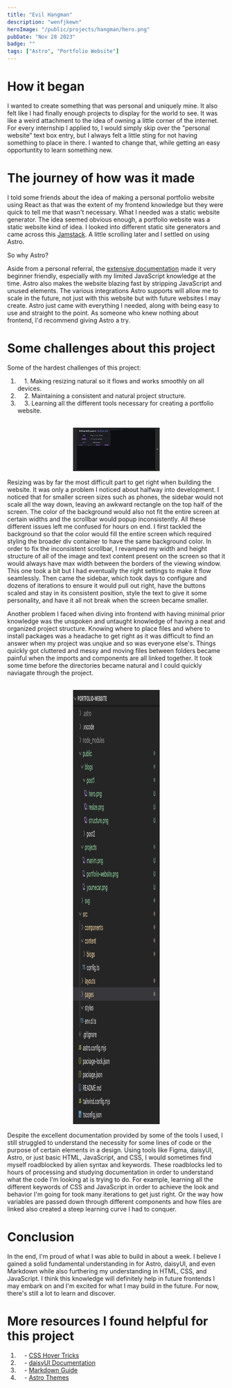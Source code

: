 ```yaml
---
title: "Evil Hangman"
description: "wenfjkewn"
heroImage: "/public/projects/hangman/hero.png"
pubDate: "Nov 28 2023"
badge: ""
tags: ["Astro", "Portfolio Website"]
---
```


# How it began #
I wanted to create something that was personal and uniquely mine. It also felt like I had finally enough projects to display for the world to see. It was like a weird attachment to the idea of owning a little corner of the internet. For every internship I applied to, I would simply skip over the "personal website" text box entry, but I always felt a little sting for not having something to place in there. I wanted to change that, while getting an easy opportuntity to learn something new. 

# The journey of how was it made #
I told some friends about the idea of making a personal portfolio website using React as that was the extent of my frontend knowledge but they were quick to tell me that wasn't necessary. What I needed was a static website generator. The idea seemed obvious enough, a portfolio website was a static website kind of idea. I looked into different static site generators and came across this <a target="_blank" href="https://jamstack.org/generators/">Jamstack</a>. A little scrolling later and I settled on using Astro. 

So why Astro?

Aside from a personal referral, the <a target="_blank" href="https://docs.astro.build/en/getting-started/">extensive documentation</a> made it very beginner friendly, especially with my limited JavaScript knowledge at the time. Astro also makes the website blazing fast by stripping JavaScript and unused elements. The various integrations Astro supports will allow me to scale in the future, not just with this website but with future websites I may create. Astro just came with everything I needed, along with being easy to use and straight to the point. As someone who knew nothing about frontend, I'd recommend giving Astro a try. 

# Some challenges about this project #
Some of the hardest challenges of this project:
1. &nbsp;&nbsp;&nbsp;&nbsp;1\. Making resizing natural so it flows and works smoothly on all devices.
2. &nbsp;&nbsp;&nbsp;&nbsp;2\. Maintaining a consistent and natural project structure. 
3. &nbsp;&nbsp;&nbsp;&nbsp;3\. Learning all the different tools necessary for creating a portfolio website.  

<br/>
<center>
    <img src="/public/blogs/post1/resize.png" alt="Resizing being a pain" width="200" height="100">
</center>

Resizing was by far the most difficult part to get right when building the website. It was only a problem I noticed about halfway into development. I noticed that for smaller screen sizes such as phones, the sidebar would not scale all the way down, leaving an awkward rectangle on the top half of the screen. The color of the background would also not fit the entire screen at certain widths and the scrollbar would popup inconsistently. All these different issues left me confused for hours on end. I first tackled the background so that the color would fill the entire screen which required styling the broader div container to have the same background color. In order to fix the inconsistent scrollbar, I revamped my width and height structure of all of the image and text content present on the screen so that it would always have max width between the borders of the viewing window. This one took a bit but I had eventually the right settings to make it flow seamlessly. Then came the sidebar, which took days to configure and dozens of iterations to ensure it would pull out right, have the buttons scaled and stay in its consistent position, style the text to give it some personality, and have it all not break when the screen became smaller. 

Another problem I faced when diving into frontend with having minimal prior knowledge was the unspoken and untaught knowledge of having a neat and organized project structure. Knowing where to place files and where to install packages was a headache to get right as it was difficult to find an answer when my project was unqiue and so was everyone else's. Things quickly got cluttered and messy and moving files between folders became painful when the imports and components are all linked together. It took some time before the directories became natural and I could quickly naviagate through the project.

<br/>
<center>
    <img src="/public/blogs/post1/structure.png" alt="Organized" width="200" height="1000">
</center>

Despite the excellent documentation provided by some of the tools I used, I still struggled to understand the necessity for some lines of code or the purpose of certain elements in a design. Using tools like Figma, daisyUI, Astro, or just basic HTML, JavaScript, and CSS, I would sometimes find myself roadblocked by alien syntax and keywords. These roadblocks led to hours of processing and studying documentation in order to understand what the code I'm looking at is trying to do. For example, learning all the different keywords of CSS and JavaScript in order to achieve the look and behavior I'm going for took many iterations to get just right. Or the way how variables are passed down through different components and how files are linked also created a steep learning curve I had to conquer. 

# Conclusion #  
In the end, I'm proud of what I was able to build in about a week. I believe I gained a solid fundamental understanding in for Astro, daisyUI, and even Markdown while also furthering my understanding in HTML, CSS, and JavaScript. I think this knowledge will definitely help in future frontends I may embark on and I'm excited for what I may build in the future. For now, there's still a lot to learn and discover.

# More resources I found helpful for this project #
1. &nbsp;&nbsp;&nbsp;&nbsp;- <a target="_blank" href="https://css-tricks.com/css-link-hover-effects/">CSS Hover Tricks</a>
2. &nbsp;&nbsp;&nbsp;&nbsp;- <a target="_blank" href="https://daisyui.com/">daisyUI Documentation</a>
3. &nbsp;&nbsp;&nbsp;&nbsp;- <a target="_blank" href="https://www.markdownguide.org/basic-syntax/#escaping-characters">Markdown Guide</a>
4. &nbsp;&nbsp;&nbsp;&nbsp;- <a target="_blank" href="https://astro.build/themes/">Astro Themes</a>